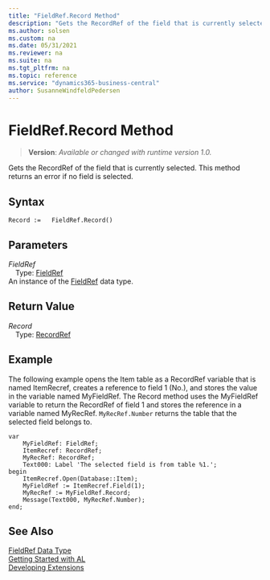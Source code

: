 ```yaml
---
title: "FieldRef.Record Method"
description: "Gets the RecordRef of the field that is currently selected. This method returns an error if no field is selected."
ms.author: solsen
ms.custom: na
ms.date: 05/31/2021
ms.reviewer: na
ms.suite: na
ms.tgt_pltfrm: na
ms.topic: reference
ms.service: "dynamics365-business-central"
author: SusanneWindfeldPedersen
---
```

[//]: # (START>DO_NOT_EDIT)
[//]: # (IMPORTANT:Do not edit any of the content between here and the END>DO_NOT_EDIT.)
[//]: # (Any modifications should be made in the .xml files in the ModernDev repo.)
# FieldRef.Record Method
> **Version**: _Available or changed with runtime version 1.0._

Gets the RecordRef of the field that is currently selected. This method returns an error if no field is selected.


## Syntax
```
Record :=   FieldRef.Record()
```

## Parameters
*FieldRef*  
&emsp;Type: [FieldRef](fieldref-data-type.md)  
An instance of the [FieldRef](fieldref-data-type.md) data type.  

## Return Value
*Record*  
&emsp;Type: [RecordRef](../recordref/recordref-data-type.md)  



[//]: # (IMPORTANT: END>DO_NOT_EDIT)

## Example

The following example opens the Item table as a RecordRef variable that is named ItemRecref, creates a reference to field 1 \(No.\), and stores the value in the variable named MyFieldRef. The Record method uses the MyFieldRef variable to return the RecordRef of field 1 and stores the reference in a variable named MyRecRef. `MyRecRef.Number` returns the table that the selected field belongs to. 

```al
var
    MyFieldRef: FieldRef;
    ItemRecref: RecordRef;
    MyRecRef: RecordRef;
    Text000: Label 'The selected field is from table %1.';
begin
    ItemRecref.Open(Database::Item);  
    MyFieldRef := ItemRecref.Field(1);  
    MyRecRef := MyFieldRef.Record;  
    Message(Text000, MyRecRef.Number);  
end;
```  
  

## See Also
[FieldRef Data Type](fieldref-data-type.md)  
[Getting Started with AL](../../devenv-get-started.md)  
[Developing Extensions](../../devenv-dev-overview.md)